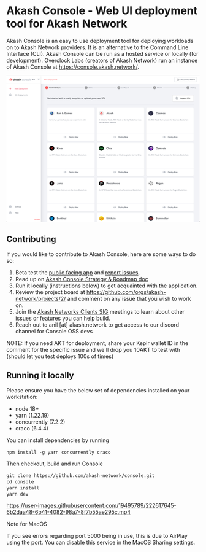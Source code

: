# Akash Console - Web UI deployment tool for Akash Network

Akash Console is an easy to use deployment tool for deploying workloads on to Akash Network providers. It is an alternative to the Command Line Interface (CLI). Akash Console can be run as a hosted service or locally (for development). Overclock Labs (creators of Akash Network) run an instance of Akash Console at https://console.akash.network/.

<p align="center">
  <img src="_doc/../_docs/dev-readme-screencap.png" width="700">
</p>

## Contributing

If you would like to contribute to Akash Console, here are some ways to do so:

1. Beta test the [public facing app](https://console.akash.network/) and [report issues](https://github.com/akash-network/console/issues).
2. Read up on [Akash Console Strategy & Roadmap doc](strategy-roadmap.md)
3. Run it locally (instructions below) to get acquainted with the application.
4. Review the project board at https://github.com/orgs/akash-network/projects/2/ and comment on any issue that you wish to work on.
5. Join the [Akash Networks Clients SIG](https://github.com/akash-network/community/tree/main/sig-clients) meetings to learn about other issues or features you can help build.
6. Reach out to anil [at] akash.network to get access to our discord channel for Console OSS devs

NOTE: If you need AKT for deployment, share your Keplr wallet ID in the comment for the specific issue and we'll drop you 10AKT to test with (should let you test deploys 100s of times)

## Running it locally

Please ensure you have the below set of dependencies installed on your workstation:

* node 18+
* yarn (1.22.19)
* concurrently (7.2.2)
* craco (6.4.4)

You can install dependencies by running
```
npm install -g yarn concurrently craco
```
Then checkout, build and run Console
```
git clone https://github.com/akash-network/console.git
cd console
yarn install
yarn dev
```

https://user-images.githubusercontent.com/19495789/222617645-6b2daa48-6b41-4082-98a7-8f7b55ae295c.mp4


Note for MacOS

If you see errors regarding port 5000 being in use, this is due to AirPlay
using the port. You can disable this service in the MacOS Sharing settings.
